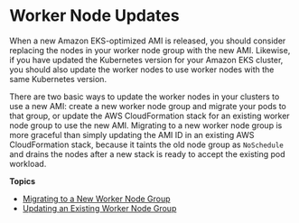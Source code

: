 # Worker Node Updates<a name="update-workers"></a>

When a new Amazon EKS\-optimized AMI is released, you should consider replacing the nodes in your worker node group with the new AMI\. Likewise, if you have updated the Kubernetes version for your Amazon EKS cluster, you should also update the worker nodes to use worker nodes with the same Kubernetes version\.

There are two basic ways to update the worker nodes in your clusters to use a new AMI: create a new worker node group and migrate your pods to that group, or update the AWS CloudFormation stack for an existing worker node group to use the new AMI\. Migrating to a new worker node group is more graceful than simply updating the AMI ID in an existing AWS CloudFormation stack, because it taints the old node group as `NoSchedule` and drains the nodes after a new stack is ready to accept the existing pod workload\.

**Topics**
+ [Migrating to a New Worker Node Group](migrate-stack.md)
+ [Updating an Existing Worker Node Group](update-stack.md)